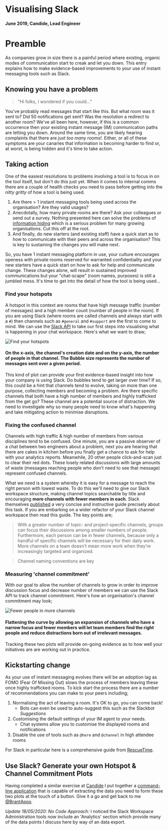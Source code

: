# Visualising Slack
#### June 2019, Candide, Lead Engineer

# Preamble
As companies grow in size there is a painful period where existing, organic modes of communication start to creak and let you down. This entry explains how to make evidence-based improvements to your use of instant messaging tools such as Slack.

## Knowing you have a problem
> "Hi folks, I wondered if you could..."

You've probably read messages that start like this. But what room was it sent to? Did 50 notifications get sent? Was the resolution a redirect to another room? We've all been here, however, if this is a common occurrence then your existing instant message (IM) communication paths are letting you down. Around the same time, you are likely hearing complaints that there are _just too many rooms!_. Either, or all of these symptoms are your canaries that information is becoming harder to find or, at worst, is being hidden and it's time to take action.

## Taking action
One of the easiest resolutions to problems involving a tool is to focus in on the tool itself, but don't do this just yet. When it comes to internal comms there are a couple of health checks you need to pass before getting into the _nitty gritty_ of how a tool is being used.

1. Are there > 1 instant messaging tools being used across the organisation? Are they valid usages?
2. Anecdotally, how many private rooms are there? Ask your colleagues or send out a survey. Nothing presented here can solve the problems of [information hiding](https://onlinelibrary.wiley.com/doi/abs/10.1002/job.737) which is a serious problem for many growing organisations. Cut this off at the root.
3. And finally, do new starters (and existing staff) have a quick start as to how to communicate with their peers and across the organisation? This is key to sustaining the changes you will make next.

So, you have 1 instant messaging platform in use, your culture encourages openess with private rooms reserved for warranted confidentiality and your new starters have a quick start on how to ask for help and communicate change. These changes alone, will result in sustained improved communications but your "chat-scape" (room names, purposes) is still a jumbled mess. It's time to get into the detail of how the tool is being used...

### Find your hotspots
A hotspot in this context are rooms that have high message traffic (number of messages) and a high member count (number of people in the room). If you are using Slack (where rooms are called channels and always start with a `#`) then channels such as  `#general` and `#support` are the first to come to mind. We can use the [Slack API](https://api.slack.com/) to take our first steps into visualising what is happening in your chat workspace. Here's what we want to draw;

<Image src="https://raw.githubusercontent.com/BrantApps/blog/master/src/features/posts/assets/visualising-slack/hotspots.png" alt="Find your hotspots"/>

#### On the x-axis, the channel's creation date and on the y-axis, the number of people in that channel. The Bubble size represents the number of messages sent over a given period. 

This kind of plot can provide your first evidence-based insight into how your company is using Slack.
Do bubbles tend to get larger over time? If so, this could be a hint that channels tend to evolve, taking on more than one purpose, collecting members and becoming a problem. Are there specific channels that both have a high number of members and highly trafficked from the get go? These channel are a potential source of distraction. We need to investigate why so many people need to know what's happening and take mitigating action to minimise disruptions.

### Fixing the confused channel
Channels with high traffic & high number of members from various disciplines tend to be confused. One minute, you are a passive observer of a chat between two engineers about a problem, next you are hearing that there are cakes in kitchen before you finally get a chance to ask for help with your analytics reports. Meanwhile, 20 other people click-and-scan just to clear their red dots. These losely related discussions with large amounts of waste (messages reaching people who don't need to see that message) represent confused channels.

What we need is a system whereby it is easy for a message to reach the right person with lowest waste. To do this we'll need to give our Slack workspace structure, making channel topics searchable by title and encouraging **more channels with fewer members in each**. Slack themselves [published](https://slackhq.com/advice-for-large-teams-on-slack) a very concise and instructive guide precisely about this task. If you are embarking on a wider refactor of your Slack channel workspace then read this guide. The key points are;

> With a greater number of topic- and project-specific channels, groups can focus their discussions among smaller numbers of people. Furthermore, each person can be in fewer channels, because only a handful of specific channels will be necessary for their daily work. More channels on a team doesn’t mean more work when they’re increasingly targeted and organized.

> Channel naming conventions are key

### Measuring 'channel commitment'
With our goal to allow the number of channels to grow in order to improve discussion focus and decrease number of members we can use the Slack API to track channel commitment. Here's how an organisation's channel commitment may look;

<Image src="https://raw.githubusercontent.com/BrantApps/blog/master/src/features/posts/assets/visualising-slack/fewer-people-more-channels.png" alt="Fewer people in more channels"/>

#### Flattening the curve by allowing an expansion of channels who have a narrow focus and fewer members will let team members find the right people and reduce distractions born out of irrelevant messages.

Tracking these two plots will provide on-going evidence as to how well your initiatives are are working out in practice.

## Kickstarting change
As your use of instant messaging evolves there will be an adoption lag as FOMO (Fear Of Missing Out) slows the process of members leaving these once highly trafficked rooms. To kick start the process there are a number of recommendations you can make to your peers including;
1. Normalising the act of leaving a room. It's OK to go, you can come back!
    * Bots can even be used to auto-suggest this such as the Slackbot _Suggestions_
2. Customising the default settings of your IM agent to your needs.
    * Chat systems allow you to customise the displayed rooms and notifications
3. Disable the use of tools such as `@here` and `@channel` in high attendee rooms

For Slack in particular here is a comprehensive guide from [RescueTime](https://blog.rescuetime.com/slack-focus-guide/).

## Use Slack? Generate your own Hotspot & Channel Commitment Plots
Having completed a similar exercise at [Candide](https://candidegardening.com) I put together a [command-line application](https://github.com/BrantApps/slack-channel-reader) that is capable of extracting the data you need to form these two plots at the touch of a button. Give it a go and get back to me [@BrantApps](https://twitter.com/BrantApps).

_Update 18/05/2020: No Code Approach:_ I noticed the Slack Workspace Administration tools now include an 'Analytics' section which provide many of the data points I discuss here by way of an data export.